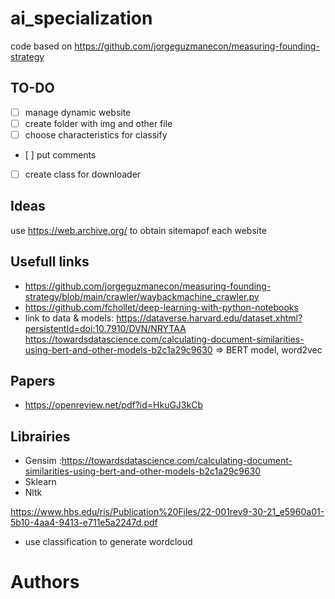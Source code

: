 # ai_specialization

code based on https://github.com/jorgeguzmanecon/measuring-founding-strategy

## TO-DO

- [ ] manage dynamic website
- [ ] create folder with img and other file
- [ ] choose characteristics for classify
- [ ] put comments
- [ ] create class for downloader

## Ideas

use https://web.archive.org/ to obtain sitemapof each website

## Usefull links

- https://github.com/jorgeguzmanecon/measuring-founding-strategy/blob/main/crawler/waybackmachine_crawler.py
- https://github.com/fchollet/deep-learning-with-python-notebooks
- link to data & models: https://dataverse.harvard.edu/dataset.xhtml?persistentId=doi:10.7910/DVN/NRYTAA
https://towardsdatascience.com/calculating-document-similarities-using-bert-and-other-models-b2c1a29c9630 => BERT model, word2vec


## Papers
- https://openreview.net/pdf?id=HkuGJ3kCb

## Librairies

- Gensim :https://towardsdatascience.com/calculating-document-similarities-using-bert-and-other-models-b2c1a29c9630
- Sklearn
- Nltk


https://www.hbs.edu/ris/Publication%20Files/22-001rev9-30-21_e5960a01-5b10-4aa4-9413-e711e5a2247d.pdf
- use classification to generate wordcloud
# Authors